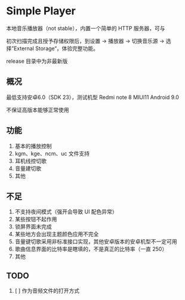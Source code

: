 # Simple Player

本地音乐播放器（not stable），内置一个简单的 HTTP 服务器，可与

初次扫描完成且授予存储权限后，到设置 -> 播放器 -> 切换音乐源 -> 选择”External Storage“，体验完整功能。

release 目录中为非最新版

## 概况

最低支持安卓6.0（SDK 23），测试机型 Redmi note 8 MIUI11 Android 9.0

不保证高版本能够正常使用

## 功能

1. 基本的播放控制
2. kgm、kge、ncm、uc 文件支持
3. 耳机线控切歌
4. 音量建切歌
5. 其他

## 不足

1. 不支持夜间模式（强开会导致 UI 配色异常）
2. 某些按钮不起作用
3. 锁屏界面未完成
4. 某些地方会出现主题颜色应用不完全
5. 音量键切歌采用非标准接口实现，其他安卓版本的安卓机型不一定可用
6. 歌曲信息界面的比特率是瞎填的，不是真正的比特率（一直 250）
7. 其他

## TODO

1. [ ] 作为音频文件的打开方式
